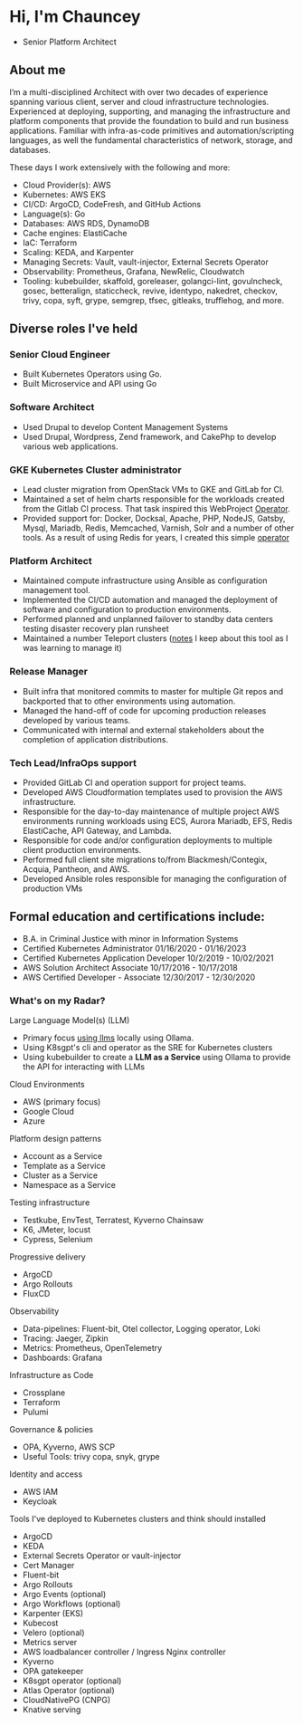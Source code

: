 # Hi, I'm Chauncey

* Senior Platform Architect


## About me

I’m a multi-disciplined Architect with over two decades of experience spanning various client, server and cloud infrastructure technologies.
Experienced at deploying, supporting, and managing the infrastructure and platform components that provide the foundation to build and run business applications. Familiar with infra-as-code primitives and automation/scripting languages, as well the fundamental characteristics of network, storage, and databases.

These days I work extensively with the following and more:

* Cloud Provider(s): AWS
* Kubernetes: AWS EKS
* CI/CD: ArgoCD, CodeFresh, and GitHub Actions
* Language(s): Go
* Databases: AWS RDS, DynamoDB
* Cache engines: ElastiCache
* IaC: Terraform
* Scaling: KEDA, and Karpenter
* Managing Secrets: Vault, vault-injector, External Secrets Operator
* Observability: Prometheus, Grafana, NewRelic, Cloudwatch
* Tooling: kubebuilder, skaffold, goreleaser, golangci-lint, govulncheck, gosec, betteralign, staticcheck, revive, identypo, nakedret, checkov, trivy, copa, syft, grype, semgrep, tfsec, gitleaks, trufflehog, and more.


## Diverse roles I've held

### Senior Cloud Engineer
* Built Kubernetes Operators using Go.
* Built Microservice and API using Go

### Software Architect

* Used Drupal to develop Content Management Systems
* Used Drupal, Wordpress, Zend framework, and CakePhp to develop various web applications.


### GKE Kubernetes Cluster administrator
* Lead cluster migration from OpenStack VMs to GKE and GitLab for CI.
* Maintained a set of helm charts responsible for the workloads created from the Gitlab CI process. That task inspired this WebProject [Operator](https://github.com/chaunceyt/webproject-operator).
* Provided support for: Docker, Docksal, Apache, PHP, NodeJS, Gatsby, Mysql, Mariadb, Redis, Memcached, Varnish, Solr and a number of other tools. As a result of using Redis for years, I created this simple [operator](https://github.com/chaunceyt/redis-operator)

### Platform Architect
* Maintained compute infrastructure using Ansible as configuration management tool.
* Implemented the CI/CD automation and managed the deployment of software and configuration to production environments.
* Performed planned and unplanned failover to standby data centers testing disaster recovery plan runsheet
* Maintained a number Teleport clusters ([notes](https://github.com/chaunceyt/teleport) I keep about this tool as I was learning to manage it)

### Release Manager
* Built infra that monitored commits to master for multiple Git repos and backported that to other environments using automation.
* Managed the hand-off of code for upcoming production releases developed by various teams.
* Communicated with internal and external stakeholders about the completion of application distributions.

### Tech Lead/InfraOps support
* Provided GitLab CI and operation support for project teams.
* Developed AWS Cloudformation templates used to provision the AWS infrastructure. 
* Responsible for the day-to-day maintenance of multiple project AWS environments running workloads using ECS, Aurora Mariadb, EFS, Redis ElastiCache, API Gateway, and Lambda.
* Responsible for code and/or configuration deployments to multiple client production environments.
* Performed full client site migrations to/from Blackmesh/Contegix, Acquia, Pantheon, and AWS.
* Developed Ansible roles responsible for managing the configuration of production VMs


## Formal education and certifications include:

* B.A. in Criminal Justice with minor in Information Systems
* Certified Kubernetes Administrator   01/16/2020 - 01/16/2023
* Certified Kubernetes Application Developer  10/2/2019 - 10/02/2021
* AWS Solution Architect Associate 10/17/2016 - 10/17/2018
* AWS Certified Developer - Associate 12/30/2017 - 12/30/2020

### What's on my Radar?

Large Language Model(s) (LLM)
* Primary focus [using llms](https://github.com/chaunceyt/using-llms) locally using Ollama.
* Using K8sgpt's cli and operator as the SRE for Kubernetes clusters
* Using kubebuilder to create a **LLM as a Service** using Ollama to provide the API for interacting with LLMs

Cloud Environments

* AWS (primary focus)
* Google Cloud
* Azure

Platform design patterns

* Account as a Service
* Template as a Service
* Cluster as a Service
* Namespace as a Service

Testing infrastructure
- Testkube, EnvTest, Terratest, Kyverno Chainsaw
- K6, JMeter, locust
- Cypress, Selenium

Progressive delivery
* ArgoCD
* Argo Rollouts
* FluxCD

Observability
* Data-pipelines: Fluent-bit, Otel collector, Logging operator, Loki
* Tracing: Jaeger, Zipkin
* Metrics: Prometheus, OpenTelemetry
* Dashboards: Grafana

Infrastructure as Code
* Crossplane
* Terraform
* Pulumi

Governance & policies
* OPA, Kyverno, AWS SCP
* Useful Tools: trivy copa, snyk, grype

Identity and access
* AWS IAM
* Keycloak

Tools I've deployed to Kubernetes clusters and think should installed

* ArgoCD
* KEDA
* External Secrets Operator or vault-injector
* Cert Manager
* Fluent-bit
* Argo Rollouts
* Argo Events (optional)
* Argo Workflows (optional)
* Karpenter (EKS)
* Kubecost
* Velero (optional)
* Metrics server
* AWS loadbalancer controller / Ingress Nginx controller
* Kyverno
* OPA gatekeeper
* K8sgpt operator (optional)
* Atlas Operator (optional)
* CloudNativePG (CNPG)
* Knative serving

